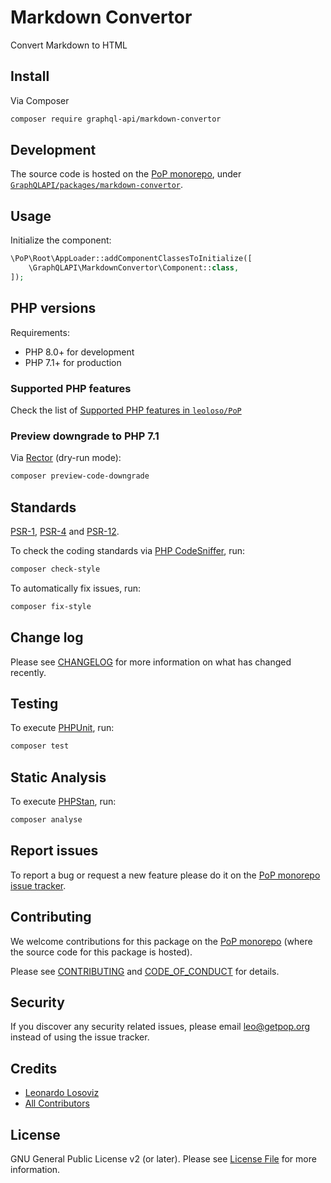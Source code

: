 # Markdown Convertor

<!--
[![Build Status][ico-travis]][link-travis]
[![Quality Score][ico-code-quality]][link-code-quality]
[![Software License][ico-license]](LICENSE.md)
[![Latest Version on Packagist][ico-version]][link-packagist]
[![Coverage Status][ico-scrutinizer]][link-scrutinizer]
[![Total Downloads][ico-downloads]][link-downloads]
-->

Convert Markdown to HTML

## Install

Via Composer

``` bash
composer require graphql-api/markdown-convertor
```

## Development

The source code is hosted on the [PoP monorepo](https://github.com/leoloso/PoP), under [`GraphQLAPI/packages/markdown-convertor`](https://github.com/leoloso/PoP/tree/master/layers/GraphQLAPI/packages/markdown-convertor).

## Usage

Initialize the component:

``` php
\PoP\Root\AppLoader::addComponentClassesToInitialize([
    \GraphQLAPI\MarkdownConvertor\Component::class,
]);
```

## PHP versions

Requirements:

- PHP 8.0+ for development
- PHP 7.1+ for production

### Supported PHP features

Check the list of [Supported PHP features in `leoloso/PoP`](https://github.com/leoloso/PoP/blob/master/docs/supported-php-features.md)

### Preview downgrade to PHP 7.1

Via [Rector](https://github.com/rectorphp/rector) (dry-run mode):

```bash
composer preview-code-downgrade
```

## Standards

[PSR-1](https://www.php-fig.org/psr/psr-1), [PSR-4](https://www.php-fig.org/psr/psr-4) and [PSR-12](https://www.php-fig.org/psr/psr-12).

To check the coding standards via [PHP CodeSniffer](https://github.com/squizlabs/PHP_CodeSniffer), run:

``` bash
composer check-style
```

To automatically fix issues, run:

``` bash
composer fix-style
```

## Change log

Please see [CHANGELOG](CHANGELOG.md) for more information on what has changed recently.

## Testing

To execute [PHPUnit](https://phpunit.de/), run:

``` bash
composer test
```

## Static Analysis

To execute [PHPStan](https://github.com/phpstan/phpstan), run:

``` bash
composer analyse
```

## Report issues

To report a bug or request a new feature please do it on the [PoP monorepo issue tracker](https://github.com/leoloso/PoP/issues).

## Contributing

We welcome contributions for this package on the [PoP monorepo](https://github.com/leoloso/PoP) (where the source code for this package is hosted).

Please see [CONTRIBUTING](CONTRIBUTING.md) and [CODE_OF_CONDUCT](CODE_OF_CONDUCT.md) for details.

## Security

If you discover any security related issues, please email leo@getpop.org instead of using the issue tracker.

## Credits

- [Leonardo Losoviz][link-author]
- [All Contributors][link-contributors]

## License

GNU General Public License v2 (or later). Please see [License File](LICENSE.md) for more information.

[ico-version]: https://img.shields.io/packagist/v/graphql-api/markdown-convertor.svg?style=flat-square
[ico-license]: https://img.shields.io/badge/license-GPLv2-brightgreen.svg?style=flat-square
[ico-travis]: https://img.shields.io/travis/graphql-api/markdown-convertor/master.svg?style=flat-square
[ico-scrutinizer]: https://img.shields.io/scrutinizer/coverage/g/graphql-api/markdown-convertor.svg?style=flat-square
[ico-code-quality]: https://img.shields.io/scrutinizer/g/graphql-api/markdown-convertor.svg?style=flat-square
[ico-downloads]: https://img.shields.io/packagist/dt/graphql-api/markdown-convertor.svg?style=flat-square

[link-packagist]: https://packagist.org/packages/graphql-api/markdown-convertor
[link-travis]: https://travis-ci.org/graphql-api/markdown-convertor
[link-scrutinizer]: https://scrutinizer-ci.com/g/graphql-api/markdown-convertor/code-structure
[link-code-quality]: https://scrutinizer-ci.com/g/graphql-api/markdown-convertor
[link-downloads]: https://packagist.org/packages/graphql-api/markdown-convertor
[link-author]: https://github.com/leoloso
[link-contributors]: ../../../../../../contributors
